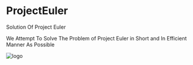 # ProjectEuler
Solution Of Project Euler 

We Attempt To Solve The Problem of Project Euler in Short and In Efficient Manner As Possible 

![logo](https://user-images.githubusercontent.com/52909024/119814883-a55f5a80-bf0a-11eb-8d7b-56de7bf14cf2.jpg)










